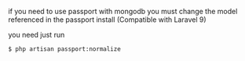 if you need to use passport with mongodb you must change the
model referenced in the passport install (Compatible with Laravel 9)


you need just run
```bash
$ php artisan passport:normalize
```
